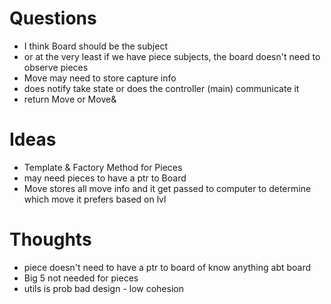# Questions

- I think Board should be the subject
- or at the very least if we have piece subjects, the board doesn't
need to observe pieces
- Move may need to store capture info
- does notify take state or does the controller (main) communicate it
- return Move or Move&


# Ideas
- Template & Factory Method for Pieces
- may need pieces to have a ptr to Board
- Move stores all move info and it get passed to computer to determine which move 
it prefers based on lvl


# Thoughts
- piece doesn't need to have a ptr to board of know anything abt board
- Big 5 not needed for pieces
- utils is prob bad design - low cohesion
